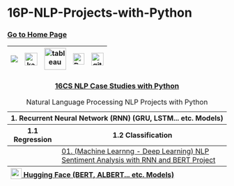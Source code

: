 # 16P-NLP-Projects-with-Python
### [Go to Home Page](https://github.com/sue-yavuz)

<div align="center">
  
| [![](https://img.shields.io/badge/linkedin-%230077B5.svg?&style=for-the-badge&logo=linkedin&logoColor=white)][Linkedin] | [<img src="https://www.kaggle.com/static/images/site-logo.svg" alt="kaggle" height="28.5"/>][kaggle] | [<img src="https://www.tableau.com/sites/default/files/2021-05/tableau_rgb_500x104.png" alt="tableau" height="50"/>][tableau] | [<picture><source media="(prefers-color-scheme: dark)" srcset="https://theme.zdassets.com/theme_assets/224203/4a55138e21ad44a9c72c8295181c79fe938a2ae6.svg" alt="kaggle" height="26"><img alt="Dark" src="https://cdn-static-1.medium.com/sites/medium.com/about/images/Medium-Logo-Black-RGB-1.svg" alt="kaggle" height="26"></picture>][medium] | [<img src="https://user-images.githubusercontent.com/94930605/160260064-ff3aa908-cbfd-4350-ab28-a26a0b7a1819.png" alt="github_pages" height="28.5"/>][github_pages] |
|:-:|:-:|:-:|:-:|:-:|
<!-- CHANGE-05 .../myname/ myname yerine profil user name yaz -->
[Linkedin]: https://www.linkedin.com/in/sue-yavuz/ "LinkedIn"
[kaggle]: https://www.kaggle.com/sueyavuz "Kaggle Page"
[tableau]: https://public.tableau.com/app/profile/sueyavuz "Tableau Page"
[medium]: https://sue-yavuz.medium.com/ "Medium Page"
[github_pages]: https://sue-yavuz.github.io/ "GitHub Pages"
</div>

<h3 align='center'>
  
[16CS NLP Case Studies with Python](https://github.com/sue-yavuz/16CS-NLP-Case-Studies-with-Python/blob/master/README.md)
</h3>

  

<table align="center">
    <caption><div align='center'>Natural Language Processing NLP Projects with Python</div></caption>
<thead align='left'><tr><th colspan=2>1. Recurrent Neural Network (RNN) (GRU, LSTM... etc. Models)</th></tr></thead>
<thead><tr><th>1.1 Regression</th><th>1.2 Classification</th></tr></thead>
<tbody>
  <tr>
    <td><a href="#"></a></td>
    <td rowspan="1"><a href="https://github.com/sue-yavuz/NLP-Sentiment-Analysis-with-RNN-BERT-Project">01. (Machine Learnng - Deep Learning) NLP Sentiment Analysis with RNN and BERT Project</a></td>
  </tr>
</tbody>
<thead align='left'><tr><th colspan=2><a href="https://huggingface.co/models"><img src="https://huggingface.co/front/assets/huggingface_logo-noborder.svg" alt="" valign="bottom" width="25" height="25"> Hugging Face (BERT, ALBERT... etc. Models)</a></th></tr></thead>

  

